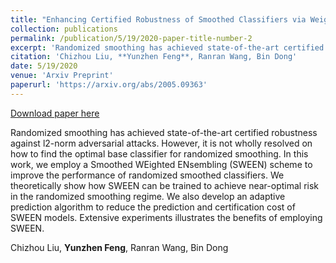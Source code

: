 ```yaml
---
title: "Enhancing Certified Robustness of Smoothed Classifiers via Weighted Model Ensembling"
collection: publications
permalink: /publication/5/19/2020-paper-title-number-2
excerpt: 'Randomized smoothing has achieved state-of-the-art certified robustness against l2-norm adversarial attacks. However, it is not wholly resolved on how to find the optimal base classifier for randomized smoothing. In this work, we employ a Smoothed WEighted ENsembling (SWEEN) scheme to improve the performance of randomized smoothed classifiers. We theoretically show how SWEEN can be trained to achieve near-optimal risk in the randomized smoothing regime. We also develop an adaptive prediction algorithm to reduce the prediction and certification cost of SWEEN models. Extensive experiments illustrates the benefits of employing SWEEN.'
citation: 'Chizhou Liu, **Yunzhen Feng**, Ranran Wang, Bin Dong'
date: 5/19/2020
venue: 'Arxiv Preprint'
paperurl: 'https://arxiv.org/abs/2005.09363'
---
```


<a href='https://arxiv.org/abs/2005.09363'>Download paper here</a>

Randomized smoothing has achieved state-of-the-art certified robustness against l2-norm adversarial attacks. However, it is not wholly resolved on how to find the optimal base classifier for randomized smoothing. In this work, we employ a Smoothed WEighted ENsembling (SWEEN) scheme to improve the performance of randomized smoothed classifiers. We theoretically show how SWEEN can be trained to achieve near-optimal risk in the randomized smoothing regime. We also develop an adaptive prediction algorithm to reduce the prediction and certification cost of SWEEN models. Extensive experiments illustrates the benefits of employing SWEEN.

Chizhou Liu, **Yunzhen Feng**, Ranran Wang, Bin Dong
